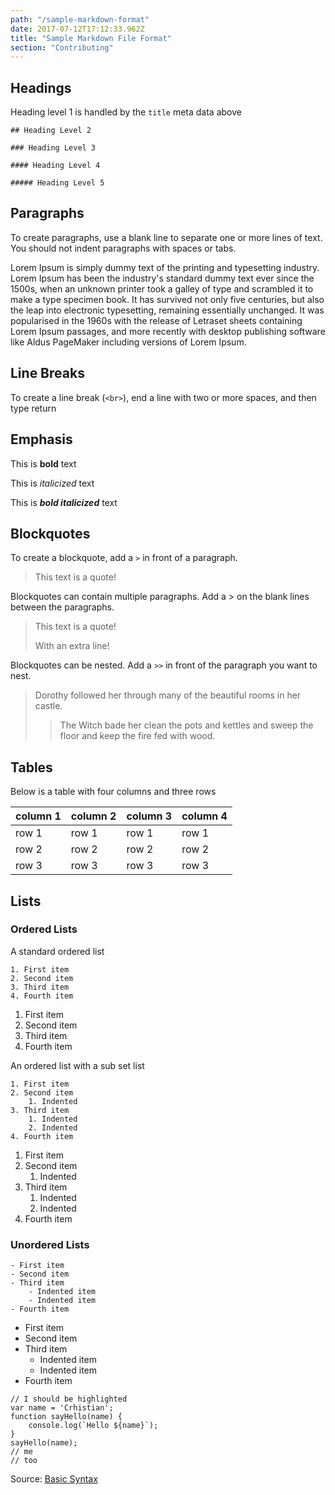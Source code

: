 ```yaml
---
path: "/sample-markdown-format"
date: 2017-07-12T17:12:33.962Z
title: "Sample Markdown File Format"
section: "Contributing"
---
```


## Headings

Heading level 1 is handled by the `title` meta data above

`## Heading Level 2`

`### Heading Level 3`

`#### Heading Level 4`

`##### Heading Level 5`

## Paragraphs

To create paragraphs, use a blank line to separate one or more lines of text. You should not indent paragraphs with spaces or tabs.

Lorem Ipsum is simply dummy text of the printing and typesetting industry. Lorem Ipsum has been the industry's standard dummy text ever since the 1500s, when an unknown printer took a galley of type and scrambled it to make a type specimen book. It has survived not only five centuries, but also the leap into electronic typesetting, remaining essentially unchanged. It was popularised in the 1960s with the release of Letraset sheets containing Lorem Ipsum passages, and more recently with desktop publishing software like Aldus PageMaker including versions of Lorem Ipsum.

## Line Breaks

To create a line break (`<br>`), end a line with two or more spaces, and then type return

## Emphasis

This is **bold** text

This is *italicized* text

This is ***bold italicized*** text

## Blockquotes

To create a blockquote, add a `>` in front of a paragraph.

> This text is a quote!

Blockquotes can contain multiple paragraphs. Add a > on the blank lines between the paragraphs.

> This text is a quote!
>
> With an extra line!

Blockquotes can be nested. Add a `>>` in front of the paragraph you want to nest.

> Dorothy followed her through many of the beautiful rooms in her castle.
>
>> The Witch bade her clean the pots and kettles and sweep the floor and keep the fire fed with wood.

## Tables

Below is a table with four columns and three rows

|column 1|column 2|column 3|column 4|
|---|---|---|---|
|row 1|row 1|row 1|row 1|
|row 2|row 2|row 2|row 2|
|row 3|row 3|row 3|row 3|

## Lists

### Ordered Lists

A standard ordered list

```plaintext
1. First item
2. Second item
3. Third item
4. Fourth item
```

1. First item
2. Second item
3. Third item
4. Fourth item

An ordered list with a sub set list

```
1. First item
2. Second item
    1. Indented
3. Third item
    1. Indented
    2. Indented
4. Fourth item
```

1. First item
2. Second item
    1. Indented
3. Third item
    1. Indented
    2. Indented
4. Fourth item

### Unordered Lists

```
- First item
- Second item
- Third item
    - Indented item
    - Indented item
- Fourth item
```

- First item
- Second item
- Third item
    - Indented item
    - Indented item
- Fourth item

```javascript{1,7,8}
// I should be highlighted
var name = 'Crhistian';
function sayHello(name) {
    console.log(`Hello ${name}`);
}
sayHello(name);
// me
// too
```

Source: [Basic Syntax](https://www.markdownguide.org/basic-syntax/)
